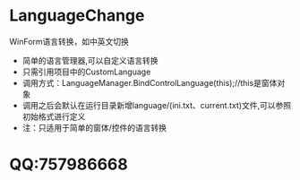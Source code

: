 # LanguageChange
WinForm语言转换，如中英文切换

* 简单的语言管理器,可以自定义语言转换
* 只需引用项目中的CustomLanguage
* 调用方式：LanguageManager.BindControlLanguage(this);//this是窗体对象
* 调用之后会默认在运行目录新增language/(ini.txt、current.txt)文件,可以参照初始格式进行定义
* 注：只适用于简单的窗体/控件的语言转换


# QQ:757986668
